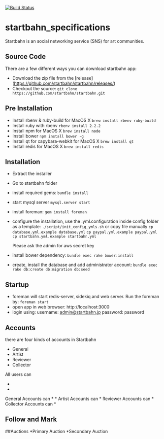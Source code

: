 [![Build Status](http://ci.startbahn.org:8080/buildStatus/icon?job=startbahn-pull-request)](http://ci.startbahn.org:8080/job/startbahn-pull-request/)
# startbahn_specifications
Startbahn is an social networking service (SNS) for art communities.


## Source Code

There are a few different ways you can download startbahn app:
* Download the zip file from the [release] (https://github.com/startbahn/startbahn/releases/)
* Checkout the source: `git clone https://github.com/startbahn/startbahn.git`

## Pre Installation
* Install rbenv & ruby-build
  for MacOS X
  `brew install rbenv ruby-build`
* Install ruby with rbenv
  `rbenv install 2.2.2`
* Install npm
  for MacOS X
  `brew install node`
* Install bower
  `npm install bower -g`
* Install qt for capybara-webkit
  for MacOS X
  `brew install qt`
* Install redis
  for MacOS X
  `brew install redis`

## Installation
* Extract the installer
* Go to startbahn folder
* install required gems:
  `bundle install`
* start mysql server
  `mysql.server start`
* install foreman:
   `gem install foreman`
* configure the installation, use the .yml.configuration inside config folder as a template:
  `./script/init_config_ymls.sh`
  or copy file manually
  `cp database.yml.example database.yml`
  `cp paypal.yml.example paypal.yml`
  `cp startbahn.yml.example startbahn.yml`

  Please ask the admin for aws secret key
* install bower dependency:
  `bundle exec rake bower:install`
* create, install the database and add administrator account:
  `bundle exec rake db:create db:migration db:seed`


## Startup
* foreman  will start redis-server, sidekiq and web server. Run the foreman by:
  `foreman start`
* open app in web browser: http://localhost:3000
* login using:
  username: admin@startbahn.jp
  password: password

## Accounts
there are four kinds of accounts in Startbahn
* General
* Artist
* Reviewer
* Collector

All users can

*
*

General Accounts can
*
*
Artist Accounts can
*
Reviewer Accounts can
*
Collector Accounts can
*



## Follow and Mark

##Auctions
*Primary Auction
*Secondary Auction
